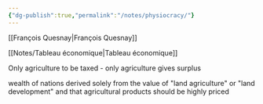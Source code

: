 ```yaml
---
{"dg-publish":true,"permalink":"/notes/physiocracy/"}
---
```



[[François Quesnay\|François Quesnay]]

[[Notes/Tableau économique\|Tableau économique]]

Only agriculture to be taxed - only agriculture gives surplus 

 wealth of nations derived solely from the value of "land agriculture" or "land development" and that agricultural products should be highly priced
